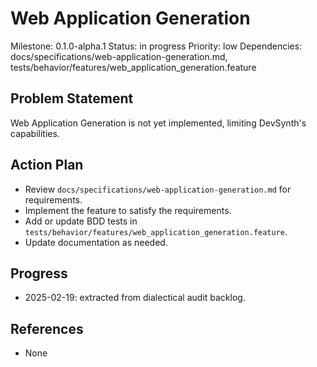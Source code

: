 # Web Application Generation
Milestone: 0.1.0-alpha.1
Status: in progress
Priority: low
Dependencies: docs/specifications/web-application-generation.md, tests/behavior/features/web_application_generation.feature

## Problem Statement
Web Application Generation is not yet implemented, limiting DevSynth's capabilities.


## Action Plan
- Review `docs/specifications/web-application-generation.md` for requirements.
- Implement the feature to satisfy the requirements.
- Add or update BDD tests in `tests/behavior/features/web_application_generation.feature`.
- Update documentation as needed.

## Progress
- 2025-02-19: extracted from dialectical audit backlog.

## References
- None
